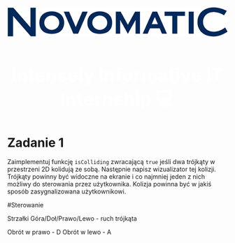 ![Novomatic](https://github.com/Ligas10105/Collisions_internship/blob/main/images/Logo.png "Novomatic")

<h3 align="center" style="color: White; font-size: 300%" > Intensely Informative IT Internship 💻 </h3>

# Zadanie 1

Zaimplementuj funkcję `isColliding` zwracającą `true` jeśli dwa trójkąty w przestrzeni
2D kolidują ze sobą. Następnie napisz wizualizator tej kolizji. Trójkąty powinny być
widoczne na ekranie i co najmniej jeden z nich możliwy do sterowania przez
użytkownika. Kolizja powinna być w jakiś sposób zasygnalizowana użytkownikowi.


#Sterowanie

Strzałki Góra/Doł/Prawo/Lewo - ruch trójkąta

Obrót w prawo - D
Obrót w lewo - A




